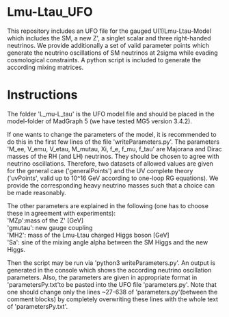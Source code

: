 # Lmu-Ltau_UFO

This repository includes an UFO file for the gauged U(1)Lmu-Ltau-Model which includes the SM, a new Z', a singlet scalar and three right-handed neutrinos. We provide additionally a set of valid parameter points which generate the neutrino oscillations of SM neutrinos at 2sigma while evading cosmological constraints. A python script is included to generate the according mixing matrices.

# Instructions

The folder 'L_mu-L_tau' is the UFO model file and should be placed in the model-folder of MadGraph 5 (we have tested MG5 version 3.4.2).

If one wants to change the parameters of the model, it is recommended to do this in the first few lines of the file 'writeParameters.py'. The parameters 'M_ee, V_emu, V_etau, M_mutau, Xi, f_e, f_mu, f_tau' are Majorana and Dirac masses of the RH (and LH) neutrinos. They should be chosen to agree with neutrino oscillations. Therefore, two datasets of allowed values are given for the general case ('generalPoints') and the UV complete theory ('uvPoints', valid up to 10^16 GeV according to one-loop RG equations). We provide the corresponding heavy neutrino masses such that a choice can be made reasonably.

The other parameters are explained in the following (one has to choose these in agreement with experiments):   
	'MZp':mass of the Z' [GeV]  
	'gmutau': new gauge coupling  
	'MH2': mass of the Lmu-Ltau charged Higgs boson [GeV]  
	'Sa': sine of the mixing angle alpha between the SM Higgs and the new Higgs.  

Then the script may be run via 'python3 writeParameters.py'. An output is generated in the console which shows the according neutrino oscillation parameters. Also, the parameters are given in appropriate format in 'parametersPy.txt'to be pasted into the UFO file 'parameters.py'. Note that one should change only the lines ~27-638 of 'parameters.py'(between the comment blocks) by completely overwriting these lines with the whole text of 'parametersPy.txt'.
